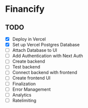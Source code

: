 # Financify

## TODO

- [x] Deploy in Vercel
- [x] Set up Vercel Postgres Database
- [ ] Attach Database to UI
- [ ] Add Authentication with Next Auth
- [ ] Create backend
- [ ] Test backend
- [ ] Connect backend with frontend
- [ ] Create frontend UI
- [ ] Finalization
- [ ] Error Management
- [ ] Analytics
- [ ] Ratelimiting
